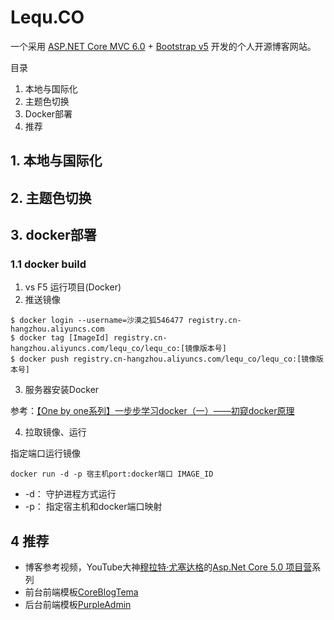 # Lequ.CO

一个采用 [ASP.NET Core MVC 6.0](https://docs.microsoft.com/zh-cn/aspnet/core/mvc/overview?view=aspnetcore-6.0) + [Bootstrap v5](https://getbootstrap.com/) 开发的个人开源博客网站。

目录
1. 本地与国际化
2. 主题色切换
3. Docker部署
4. 推荐

## 1. 本地与国际化

## 2. 主题色切换

## 3. docker部署

### 1.1 docker build

1. vs F5 运行项目(Docker)
2. 推送镜像

```
$ docker login --username=沙漠之狐546477 registry.cn-hangzhou.aliyuncs.com
$ docker tag [ImageId] registry.cn-hangzhou.aliyuncs.com/lequ_co/lequ_co:[镜像版本号]
$ docker push registry.cn-hangzhou.aliyuncs.com/lequ_co/lequ_co:[镜像版本号]
```

3. 服务器安装Docker

参考：[【One by one系列】一步步学习docker（一）——初窥docker原理](http://www.randyfield.cn/post/2020-03-26-docker1/)

4. 拉取镜像、运行

指定端口运行镜像

```
docker run -d -p 宿主机port:docker端口 IMAGE_ID
```

- -d： 守护进程方式运行
- -p： 指定宿主机和docker端口映射

## 4 推荐

- 博客参考视频，YouTube大神[穆拉特·尤塞达格](https://www.youtube.com/user/YazilimHerYerde)的[Asp.Net Core 5.0 项目营](https://www.youtube.com/playlist?list=PLKnjBHu2xXNNkinaVhPqPZG0ubaLN63ci)系列
- 前台前端模板[CoreBlogTema]()
- 后台前端模板[PurpleAdmin]()